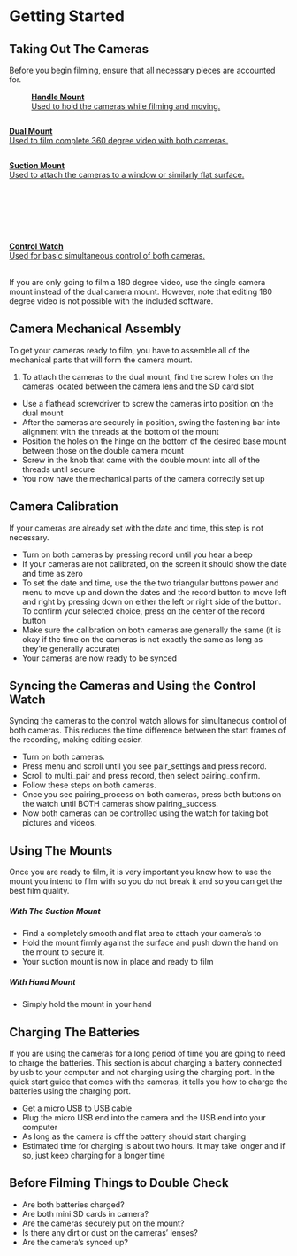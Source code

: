 <style type="text/css" src="/styles/image-gallery.css"></style>
<script type="text/javascript" src="./SCRIPT.js"></script>

# Getting Started

## Taking Out The Cameras

Before you begin filming, ensure that all necessary pieces are accounted for. <br>

<div class="image-gallery">
    <a href="https://dealien.gitbooks.io/vr-camera-handbook/content/assets/handle_mount.png" class="image-gallery" target="_blank">
        <figure class="image-gallery">
            <img src="https://dealien.gitbooks.io/vr-camera-handbook/content/assets/handle_mount_thumbnail.png" alt="" class="image-gallery"> 
            <figcaption><b>Handle Mount</b><br>
            Used to hold the cameras while filming and moving.
</figcaption>
        </figure>
    </a>
    <a href="https://dealien.gitbooks.io/vr-camera-handbook/content/assets/dual_mount.png" class="image-gallery" target="_blank">
        <figure class="image-gallery"><img src="https://dealien.gitbooks.io/vr-camera-handbook/content/assets/dual_mount_thumbnail.png" alt="" class="image-gallery"></figure>
        <figcaption><b>Dual Mount</b><br>
        Used to film complete 360 degree video with both cameras. 
        </figcaption>
    </a>
    <a href="https://dealien.gitbooks.io/vr-camera-handbook/content/assets/suction_mount.png" class="image-gallery" target="_blank">
        <figure class="image-gallery"><img src="https://dealien.gitbooks.io/vr-camera-handbook/content/assets/suction_mount_thumbnail.png" alt="" class="image-gallery"></figure>
        <figcaption><b>Suction Mount</b><br>
        Used to attach the cameras to a window or similarly flat surface. 
        </figcaption>
    </a>
    <a href="https://dealien.gitbooks.io/vr-camera-handbook/content/assets/screw_key.png" class="image-gallery" target="_blank">
        <figure class="image-gallery"><img src="https://dealien.gitbooks.io/vr-camera-handbook/content/assets/screw_key_thumbnail.png" alt="" class="image-gallery"></figure>
    </a>
    <a href="https://dealien.gitbooks.io/vr-camera-handbook/content/assets/camera_bag.png" class="image-gallery" target="_blank">
        <figure class="image-gallery"><img src="https://dealien.gitbooks.io/vr-camera-handbook/content/assets/camera_bag_thumbnail.png" alt="" class="image-gallery"></figure>
    </a>
    <a href="https://dealien.gitbooks.io/vr-camera-handbook/content/assets/camera.png" class="image-gallery" target="_blank">
        <figure class="image-gallery"><img src="https://dealien.gitbooks.io/vr-camera-handbook/content/assets/camera_thumbnail.png" alt="" class="image-gallery"></figure>
    </a>
    <a href="https://dealien.gitbooks.io/vr-camera-handbook/content/assets/lens_cap.png" class="image-gallery" target="_blank">
        <figure class="image-gallery"><img src="https://dealien.gitbooks.io/vr-camera-handbook/content/assets/lens_cap_thumbnail.png" alt="" class="image-gallery"></figure>
    </a>
    <a href="https://dealien.gitbooks.io/vr-camera-handbook/content/assets/lens_ring.png" class="image-gallery" target="_blank">
        <figure class="image-gallery"><img src="https://dealien.gitbooks.io/vr-camera-handbook/content/assets/lens_ring_thumbnail.png" alt="" class="image-gallery"></figure>
    </a>
    <a href="https://dealien.gitbooks.io/vr-camera-handbook/content/assets/protective_lens.png" class="image-gallery" target="_blank">
        <figure class="image-gallery"><img src="https://dealien.gitbooks.io/vr-camera-handbook/content/assets/protective_lens_thumbnail.png" alt="" class="image-gallery"></figure>
    </a>
    <a href="https://dealien.gitbooks.io/vr-camera-handbook/content/assets/watch.png" class="image-gallery" target="_blank">
        <figure class="image-gallery"><img src="https://dealien.gitbooks.io/vr-camera-handbook/content/assets/watch_thumbnail.png" alt="" class="image-gallery"></figure>
        <figcaption><b>Control Watch</b><br>
        Used for basic simultaneous control of both cameras. 
        </figcaption>
    </a>
</div><br>

If you are only going to film a 180 degree video, use the single camera mount instead of the dual camera mount. However, note that editing 180 degree video is not possible with the included software. 


## Camera Mechanical Assembly

To get your cameras ready to film, you have to assemble all of the mechanical parts that will form the camera mount. 

1. To attach the cameras to the dual mount, find the screw holes on the cameras located between the camera lens and the SD card slot
* Use a flathead screwdriver to screw the cameras into position on the dual mount
* After the cameras are securely in position, swing the fastening bar into alignment with the threads at the bottom of the mount
* Position the holes on the hinge on the bottom of the desired base mount between those on the double camera mount
* Screw in the knob that came with the double mount into all of the threads until secure
* You now have the mechanical parts of the camera correctly set up



## Camera Calibration

If your cameras are already set with the date and time, this step is not necessary.
* Turn on both cameras by pressing <span>record</span> until you hear a beep
* If your cameras are not calibrated, on the screen it should show the date and time as zero
* To set the date and time, use the the two triangular buttons <span>power</span> and <span>menu</span> to move up and down the dates and the record button to move left and right by pressing down on either the left or right side of the button. To confirm your selected choice, press on the center of the record button
* Make sure the calibration on both cameras are generally the same (it is okay if the time on the cameras is not exactly the same as long as they’re generally accurate)
* Your cameras are now ready to be synced



## Syncing the Cameras and Using the Control Watch

Syncing the cameras to the control watch allows for simultaneous control of both cameras. This reduces the time difference between the start frames of the recording, making editing easier.
* Turn on both cameras.
* Press <span>menu</span> and scroll until you see <span>pair_settings</span> and press <span>record</span>.
* Scroll to <span>multi_pair</span> and press <span>record</span>, then select <span>pairing_confirm</span>.
* Follow these steps on both cameras.
* Once you see <span>pairing_process</span> on both cameras, press both buttons on the watch until BOTH cameras show <span>pairing_success</span>.
* Now both cameras can be controlled using the watch for taking bot pictures and videos.



## Using The Mounts

Once you are ready to film, it is very important you know how to use the mount you intend to film with so you do not break it and so you can get the best film quality.

##### With The Suction Mount

* Find a completely smooth and flat area to attach your camera’s to
* Hold the mount firmly against the surface and push down the hand on the mount to secure it.
* Your suction mount is now in place and ready to film

##### With Hand Mount

* Simply hold the mount in your hand



## Charging The Batteries

If you are using the cameras for a long period of time you are going to need to charge the batteries. This section is about charging a battery connected by usb to your computer and not charging using the charging port. In the quick start guide that comes with the cameras, it tells you how to charge the batteries using the charging port.

* Get a micro USB to USB cable
* Plug the micro USB end into the camera and the USB end into your computer
* As long as the camera is off the battery should start charging
* Estimated time for charging is about two hours. It may take longer and if so, just keep charging for a longer time



## Before Filming Things to Double Check

* Are both batteries charged?
* Are both mini SD cards in camera?
* Are the cameras securely put on the mount?
* Is there any dirt or dust on the cameras’ lenses?
* Are the camera’s synced up?